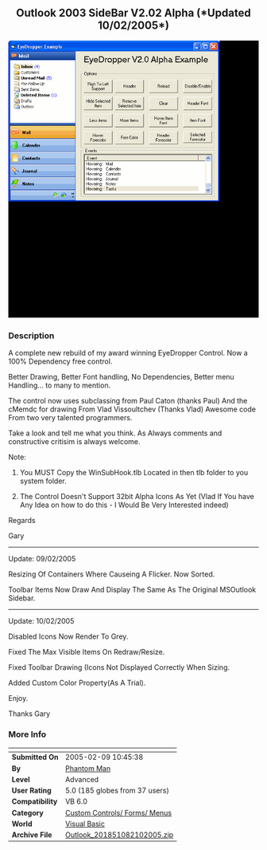 ﻿<div align="center">

## Outlook 2003 SideBar V2\.02 Alpha \(\*Updated 10/02/2005\*\)

<img src="PIC20052101349102374.gif">
</div>

### Description

A complete new rebuild of my award winning EyeDropper Control. Now a 100% Dependency free control.

Better Drawing, Better Font handling, No Dependencies, Better menu Handling... to many to mention.

The control now uses subclassing from Paul Caton (thanks Paul) And the cMemdc for drawing From Vlad Vissoultchev (Thanks Vlad) Awesome code From two very talented programmers.

Take a look and tell me what you think. As Always comments and constructive critisim is always welcome.

Note:

1) You MUST Copy the WinSubHook.tlb Located in then tlb folder to you system folder.

2) The Control Doesn't Support 32bit Alpha Icons As Yet (Vlad If You have Any Idea on how to do this - I Would Be Very Interested indeed)

Regards

Gary

----

Update: 09/02/2005

Resizing Of Containers Where Causeing A Flicker. Now Sorted.

Toolbar Items Now Draw And Display The Same As The Original MSOutlook Sidebar.

----

Update: 10/02/2005

Disabled Icons Now Render To Grey.

Fixed The Max Visible Items On Redraw/Resize.

Fixed Toolbar Drawing (Icons Not Displayed Correctly When Sizing.

Added Custom Color Property(As A Trial).

Enjoy.

Thanks Gary
 
### More Info
 


<span>             |<span>
---                |---
**Submitted On**   |2005-02-09 10:45:38
**By**             |[Phantom Man](https://github.com/Planet-Source-Code/PSCIndex/blob/master/ByAuthor/phantom-man.md)
**Level**          |Advanced
**User Rating**    |5.0 (185 globes from 37 users)
**Compatibility**  |VB 6\.0
**Category**       |[Custom Controls/ Forms/  Menus](https://github.com/Planet-Source-Code/PSCIndex/blob/master/ByCategory/custom-controls-forms-menus__1-4.md)
**World**          |[Visual Basic](https://github.com/Planet-Source-Code/PSCIndex/blob/master/ByWorld/visual-basic.md)
**Archive File**   |[Outlook\_201851082102005\.zip](https://github.com/Planet-Source-Code/phantom-man-outlook-2003-sidebar-v2-02-alpha-updated-10-02-2005__1-58782/archive/master.zip)








